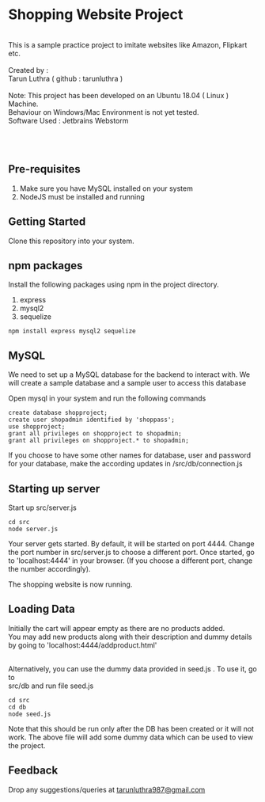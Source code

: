 # Shopping Website Project
<br>
This is a sample practice project to imitate websites like Amazon, Flipkart etc.
<br>
<br>
Created by : <br>
Tarun Luthra
( github : tarunluthra )<br>
<br>
Note: This project has been developed on an Ubuntu 18.04 ( Linux ) Machine. <br>
Behaviour on Windows/Mac Environment is not yet tested.
<br>
Software Used : Jetbrains Webstorm
<br>


<br><br>
## Pre-requisites
1. Make sure you have  MySQL installed on your system
2. NodeJS must be installed and running

## Getting Started
Clone this repository into your system.

## npm packages
Install the following packages using npm in the project directory.
1. express
2. mysql2
3. sequelize

```
npm install express mysql2 sequelize
```

## MySQL
We need to set up a MySQL database for the backend to interact with.
We will create a sample database and a sample user to access this database

Open mysql in your system and run the following commands
```mysql
create database shopproject;
create user shopadmin identified by 'shoppass';
use shopproject;
grant all privileges on shopproject to shopadmin;
grant all privileges on shopproject.* to shopadmin;
```

If you choose to have some other names for database, user and password for your database, make the according updates in /src/db/connection.js

## Starting up server
Start up src/server.js
```
cd src
node server.js
```

Your server gets started. By default, it will be started on port 4444. Change the port number in src/server.js to choose a different port.
Once started, go to 'localhost:4444' in your browser. (If you choose a different port, change the number accordingly).

The shopping website is now running.

## Loading Data
Initially the cart will appear empty as there are no products added.<br>
You may add new products along with their description and dummy details by going to 
'localhost:4444/addproduct.html'

<br>
Alternatively, you can use the dummy data provided in seed.js .
To use it, go to <br>
src/db and run file seed.js

```
cd src
cd db
node seed.js
```

Note that this should be run only after the DB has been created or it will not work.
The above file will add some dummy data which can be used to view the project.

## Feedback
Drop any suggestions/queries at tarunluthra987@gmail.com
